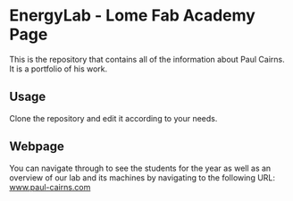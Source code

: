 # EnergyLab - Lome Fab Academy Page

This is the repository that contains all of the information about Paul Cairns. It is a portfolio of his work.

## Usage

Clone the repository and edit it according to your needs.

## Webpage

You can navigate through to see the students for the year as well as an overview of our lab and its machines by navigating to the following URL: www.paul-cairns.com
